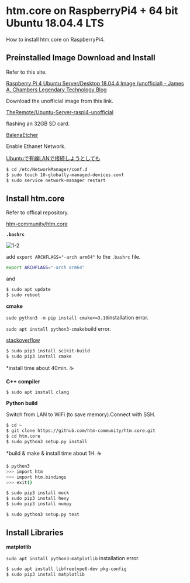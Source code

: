 # htm.core on RaspberryPi4 + 64 bit Ubuntu 18.04.4 LTS

How to install htm.core on RaspberryPi4.

## Preinstalled Image Download and Install

Refer to this site.

[Raspberry Pi 4 Ubuntu Server/Desktop 18.04.4 Image (unofficial) - James A. Chambers Legendary Technology Blog](https://jamesachambers.com/raspberry-pi-4-ubuntu-server-desktop-18-04-3-image-unofficial/)

Download the unofficial image from this link.

[TheRemote/Ubuntu-Server-raspi4-unofficial](https://github.com/TheRemote/Ubuntu-Server-raspi4-unofficial/releases)

flashing an 32GB SD card.

[BalenaEtcher](https://www.balena.io/etcher/)

Enable Ethanet Network.

[Ubuntuで有線LANで接続しようとしても](https://www.nemotos.net/?p=3123)

```bash
$ cd /etc/NetworkManager/conf.d
$ sudo touch 10-globally-managed-devices.conf
$ sudo service network-manager restart
```

## Install htm.core

Refer to offical repository.

[htm-community/htm.core](https://github.com/htm-community/htm.core)

**`.bashrc`**

![1-2](https://github.com/PonDad/My-HTM-learning/blob/master/appendix-2/images/1-2.png?raw=true)

add `export ARCHFLAGS="-arch arm64"` to the `.bashrc` file.

```bash
export ARCHFLAGS="-arch arm64"
```

and

```bash
$ sudo apt update
$ sudo reboot
```

**cmake**

`sudo python3 -m pip install cmake>=3.10`installation error.

`sudo apt install python3-cmake`build error.

[stackoverflow](https://stackoverflow.com/questions/51154143/not-able-to-install-skbuild)

```bash
$ sudo pip3 install scikit-build
$ sudo pip3 install cmake
```

*install time about 40min. ☕

**C++ compiler**

```bash
$ sudo apt install clang
```

**Python build**

Switch from LAN to WiFi (to save memory).Connect with SSH.

```bash
$ cd ~
$ git clone https://github.com/htm-community/htm.core.git
$ cd htm.core
$ sudo python3 setup.py install

```

*build & make & install time about 1H. ☕

```bash
$ python3
>>> import htm
>>> import htm.bindings
>>> exit()

$ sudo pip3 install mock
$ sudo pip3 install hexy
$ sudo pip3 install numpy

$ sudo python3 setup.py test
```

## Install Libraries

**matplotlib**

`sudo apt install python3-matplotlib` installation error.

```bash
$ sudo apt install libfreetype6-dev pkg-config
$ sudo pip3 install matplotlib
```

